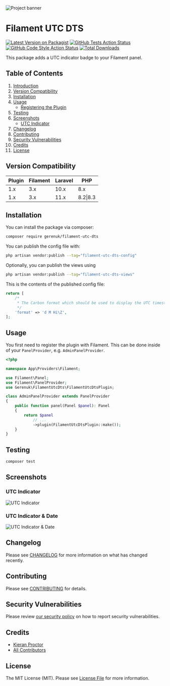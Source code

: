 <img src="https://banners.beyondco.de/Filament%20UTC%20DTS.png?theme=light&packageManager=composer+require&packageName=gerenuk%2Ffilament-utc-dts&pattern=brickWall&style=style_1&description=See+UTC+time+in+your+Filament+panel&md=1&showWatermark=0&fontSize=100px&images=clock" alt="Project banner">

# Filament UTC DTS

[![Latest Version on Packagist](https://img.shields.io/packagist/v/gerenuk/filament-utc-dts.svg?style=flat-square)](https://packagist.org/packages/gerenuk/filament-utc-dts)
[![GitHub Tests Action Status](https://img.shields.io/github/actions/workflow/status/gerenuk-ltd/filament-utc-dts/run-tests.yml?branch=main&label=tests&style=flat-square)](https://github.com/gerenuk-ltd/filament-utc-dts/actions?query=workflow%3Arun-tests+branch%3Amain)
[![GitHub Code Style Action Status](https://img.shields.io/github/actions/workflow/status/gerenuk-ltd/filament-utc-dts/fix-php-code-styling.yml?branch=main&label=code%20style&style=flat-square)](https://github.com/gerenuk-ltd/filament-utc-dts/actions?query=workflow%3A"Fix+PHP+code+styling"+branch%3Amain)
[![Total Downloads](https://img.shields.io/packagist/dt/gerenuk/filament-utc-dts.svg?style=flat-square)](https://packagist.org/packages/gerenuk/filament-utc-dts)

This package adds a UTC indicator badge to your Filament panel.

## Table of Contents
1. [Introduction](#filament-utc-dts)
2. [Version Compatibility](#version-compatibility)
3. [Installation](#installation)
4. [Usage](#usage)
    - [Registering the Plugin](#usage)
5. [Testing](#testing)
6. [Screenshots](#screenshots)
    - [UTC Indicator](#utc-indicator)
7. [Changelog](#changelog)
8. [Contributing](#contributing)
9. [Security Vulnerabilities](#security-vulnerabilities)
10. [Credits](#credits)
11. [License](#license)

## Version Compatibility

| Plugin | Filament | Laravel | PHP      |
|--------|----------|---------|----------|
| 1.x    | 3.x      | 10.x    | 8.x      |
| 1.x    | 3.x      | 11.x    | 8.2\|8.3 |

## Installation

You can install the package via composer:

```bash
composer require gerenuk/filament-utc-dts
```

You can publish the config file with:

```bash
php artisan vendor:publish --tag="filament-utc-dts-config"
```

Optionally, you can publish the views using

```bash
php artisan vendor:publish --tag="filament-utc-dts-views"
```

This is the contents of the published config file:

```php
return [
    /*
     * The Carbon format which should be used to display the UTC timestamp.
     */
    'format' => 'd M Hi\Z',
];
```

## Usage

You first need to register the plugin with Filament. This can be done inside of your `PanelProvider`, e.g. `AdminPanelProvider`.

```php
<?php

namespace App\Providers\Filament;

use Filament\Panel;
use Filament\PanelProvider;
use Gerenuk\FilamentUtcDts\FilamentUtcDtsPlugin;

class AdminPanelProvider extends PanelProvider
{
    public function panel(Panel $panel): Panel
    {
        return $panel
            // ...
            ->plugin(FilamentUtcDtsPlugin::make());
    }
}
```

## Testing

```bash
composer test
```

## Screenshots

### UTC Indicator

![UTC Indicator](https://raw.githubusercontent.com/Gerenuk-LTD/filament-utc-dts/main/screenshots/utc-indicator.png)

### UTC Indicator & Date

![UTC Indicator & Date](https://raw.githubusercontent.com/Gerenuk-LTD/filament-utc-dts/main/screenshots/utc-indicator-date.png)

## Changelog

Please see [CHANGELOG](CHANGELOG.md) for more information on what has changed recently.

## Contributing

Please see [CONTRIBUTING](.github/CONTRIBUTING.md) for details.

## Security Vulnerabilities

Please review [our security policy](../../security/policy) on how to report security vulnerabilities.

## Credits

- [Kieran Proctor](https://github.com/KieranLProctor)
- [All Contributors](../../contributors)

## License

The MIT License (MIT). Please see [License File](LICENSE.md) for more information.
